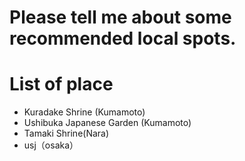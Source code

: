 # Please tell me about some recommended local spots.

# List of place
- Kuradake Shrine (Kumamoto)
- Ushibuka Japanese Garden (Kumamoto)
- Tamaki Shrine(Nara)
- usj（osaka）
